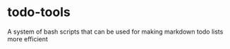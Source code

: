 # todo-tools
A system of bash scripts that can be used for making markdown todo lists more efficient

